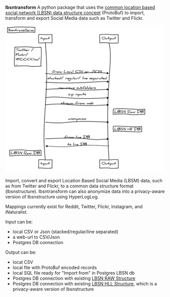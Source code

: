 **lbsntransform** A python package that uses the [common location based social network (LBSN) data structure concept](https://pypi.org/project/lbsnstructure/) (ProtoBuf) to import, transform and export Social Media data such as Twitter and Flickr.

![](inputoutput.svg)

Import, convert and export Location Based Social Media (LBSM) data, such as from 
Twitter and Flickr, to a common data structure format (lbsnstructure). lbsntransform 
can also anonymize data into a privacy-aware version of lbsnstructure using HyperLogLog.

Mappings currently exist for Reddit, Twitter, Flickr, Instagram, and iNaturalist.

Input can be:  

- local CSV or Json (stacked/regular/line separated)  
- a web-url to CSV/Json  
- Postgres DB connection  

Output can be:  

- local CSV  
- local file with ProtoBuf encoded records  
- local SQL file ready for "Import from" in Postgres LBSN db  
- Postgres DB connection with existing [LBSN RAW Structure](https://gitlab.vgiscience.de/lbsn/databases/rawdb)  
- Postgres DB connection with existing [LBSN HLL Structure](https://gitlab.vgiscience.de/lbsn/databases/hlldb), which is a privacy-aware version of lbsnstructure  